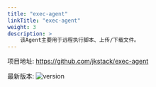 ```yaml
---
title: "exec-agent"
linkTitle: "exec-agent"
weight: 3
description: >
    该Agent主要用于远程执行脚本、上传/下载文件。
---
```


项目地址: https://github.com/jkstack/exec-agent

最新版本: ![version](https://img.shields.io/github/v/release/jkstack/exec-agent)